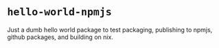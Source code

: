 # `hello-world-npmjs`

Just a dumb hello world package to test packaging, publishing to npmjs, github packages,
and building on nix.
